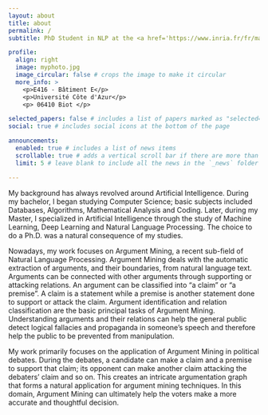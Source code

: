 ```yaml
---
layout: about
title: about
permalink: /
subtitle: PhD Student in NLP at the <a href='https://www.inria.fr/fr/marianne'>Marianne TEAM</a>.

profile:
  align: right
  image: myphoto.jpg
  image_circular: false # crops the image to make it circular
  more_info: >
    <p>E416 - Bâtiment E</p>
    <p>Université Côte d'Azur</p>
    <p> 06410 Biot </p>

selected_papers: false # includes a list of papers marked as "selected={true}"
social: true # includes social icons at the bottom of the page

announcements:
  enabled: true # includes a list of news items
  scrollable: true # adds a vertical scroll bar if there are more than 3 news items
  limit: 5 # leave blank to include all the news in the `_news` folder

---
```


My background has always revolved around Artificial Intelligence. During my bachelor, I began studying Computer Science;
basic subjects included Databases, Algorithms, Mathematical Analysis and Coding. Later, during my Master, I specialized
in Artificial Intelligence through the study of Machine Learning, Deep Learning and Natural Language Processing. The
choice to do a Ph.D. was a natural consequence of my studies.

Nowadays, my work focuses on Argument Mining, a recent sub-field of Natural Language Processing. Argument Mining deals
with the automatic extraction of arguments, and their boundaries, from natural language text. Arguments can be connected
with other arguments through supporting or attacking relations. An argument can be classified into “a claim” or “a
premise”. A claim is a statement while a premise is another statement done to support or attack the claim. Argument
identification and relation classification are the basic principal tasks of Argument Mining. Understanding arguments and
their relations can help the general public detect logical fallacies and propaganda in someone’s speech and therefore
help the public to be prevented from manipulation.

My work primarily focuses on the application of Argument Mining in political debates. During the debates, a candidate
can make a claim and a premise to support that claim; its opponent can make another claim attacking the debaters’ claim
and so on. This creates an intricate argumentation graph that forms a natural application for argument mining
techniques. In this domain, Argument Mining can ultimately help the voters make a more accurate and thoughtful decision.